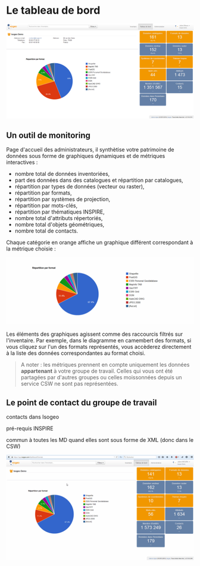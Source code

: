 # Le tableau de bord

![Le tableau de bord](../images/tdb_formats.png "Le tableau de bord d'Isogeo")

## Un outil de monitoring

Page d'accueil des administrateurs, il synthètise votre patrimoine de données sous forme de graphiques dynamiques et de métriques interactives :

* nombre total de données inventoriées,
* part des données dans des catalogues et répartition par catalogues,
* répartition par types de données (vecteur ou raster),
* répartition par formats,
* répartition par systèmes de projection,
* répartition par mots-clés,
* répartition par thématiques INSPIRE,
* nombre total d'attributs répertoriés,
* nombre total d'objets géométriques,
* nombre total de contacts.

Chaque catégorie en orange affiche un graphique différent correspondant à la métrique choisie :

![Les métriques de l'inventaire](../images/tdb_metrics.gif "Raccourcis et menus communs à tous les écrans de la plateforme")

Les éléments des graphiques agissent comme des raccourcis filtrés sur l'inventaire. Par exemple, dans le diagramme en camembert des formats, si vous cliquez sur l'un des formats représentés, vous accèderez directement à la liste des données correspondantes au format choisi.

> A noter : les métriques prennent en compte uniquement les données **appartenant** à votre groupe de travail. Celles qui vous ont été partagées par d'autres groupes ou celles moissonnées depuis un service CSW ne sont pas représentées.

## Le point de contact du groupe de travail

contacts dans Isogeo

pré-requis INSPIRE

commun à toutes les MD quand elles sont sous forme de XML (donc dans le CSW)

![Edition du point de contact](../images/tdb_edit_contact_workgroup.gif "Editer le point de contact global du groupe de travail Isogeo")

